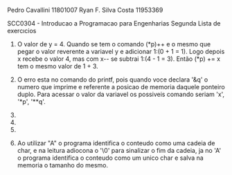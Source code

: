 Pedro Cavallini 11801007
Ryan F. Silva Costa 11953369

SCC0304 - Introducao a Programacao para Engenharias
Segunda Lista de exercıcios


01) O valor de y = 4. Quando se tem o comando (*p)++ e o mesmo que pegar o valor reverente a variavel y e adicionar 1:(0 + 1 = 1). Logo depois x recebe o valor 4, mas com x-- se subtrai 1:(4 - 1 = 3). Então (*p) += x tem o mesmo valor de 1 + 3.

02) O erro esta no comando do printf, pois quando voce declara '&q' o numero que imprime e referente a posicao de memoria daquele ponteiro duplo. Para acessar o valor da variavel os possiveis comando seriam 'x', '*p', '**q'.

03)


04)


05)


06) Ao utilizar "A" o programa identifica o conteudo como uma cadeia de char, e na leitura adiocona o '\0' para
sinalizar o fim da cadeia, ja no 'A' o programa identifica o conteudo como um unico char e salva na memoria o tamanho do mesmo.